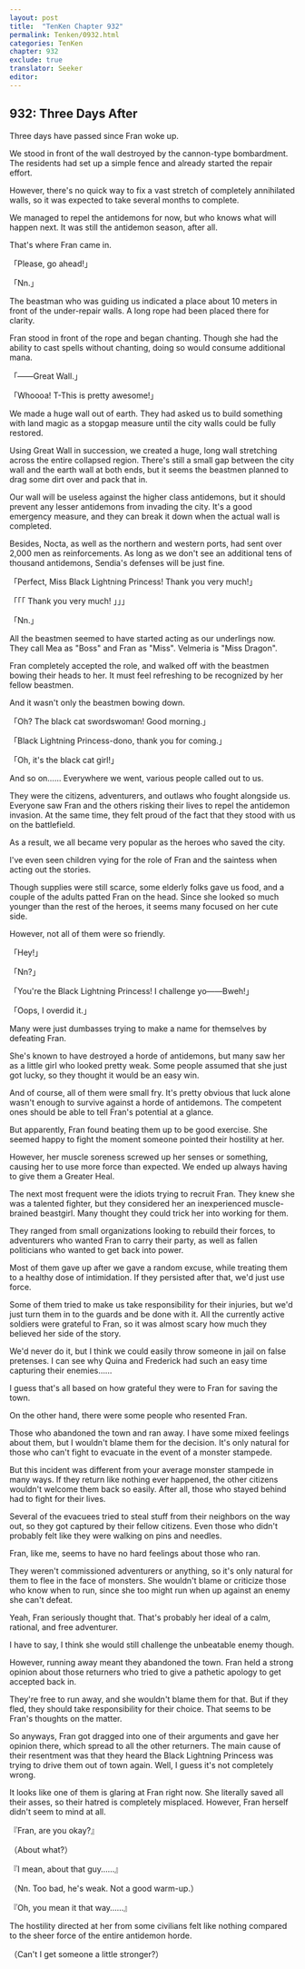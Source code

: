 ```yaml
---
layout: post
title:  "TenKen Chapter 932"
permalink: Tenken/0932.html
categories: TenKen
chapter: 932
exclude: true
translator: Seeker
editor: 
---
```

<h2>932: Three Days After</h2>

 Three days have passed since Fran woke up.

 We stood in front of the wall destroyed by the cannon-type bombardment. The residents had set up a simple fence and already started the repair effort.

 However, there's no quick way to fix a vast stretch of completely annihilated walls, so it was expected to take several months to complete.

 We managed to repel the antidemons for now, but who knows what will happen next. It was still the antidemon season, after all.

 That's where Fran came in.

「Please, go ahead!」

「Nn.」

 The beastman who was guiding us indicated a place about 10 meters in front of the under-repair walls. A long rope had been placed there for clarity.

 Fran stood in front of the rope and began chanting. Though she had the ability to cast spells without chanting, doing so would consume additional mana.

「――Great Wall.」

「Whoooa! T-This is pretty awesome!」

 We made a huge wall out of earth. They had asked us to build something with land magic as a stopgap measure until the city walls could be fully restored.

 Using Great Wall in succession, we created a huge, long wall stretching across the entire collapsed region. There's still a small gap between the city wall and the earth wall at both ends, but it seems the beastmen planned to drag some dirt over and pack that in.

 Our wall will be useless against the higher class antidemons, but it should prevent any lesser antidemons from invading the city. It's a good emergency measure, and they can break it down when the actual wall is completed.

 Besides, Nocta, as well as the northern and western ports, had sent over 2,000 men as reinforcements. As long as we don't see an additional tens of thousand antidemons, Sendia's defenses will be just fine.

「Perfect, Miss Black Lightning Princess! Thank you very much!」

「「「 Thank you very much! 」」」

「Nn.」

 All the beastmen seemed to have started acting as our underlings now. They call Mea as "Boss" and Fran as "Miss". Velmeria is "Miss Dragon".

 Fran completely accepted the role, and walked off with the beastmen bowing their heads to her. It must feel refreshing to be recognized by her fellow beastmen.

 And it wasn't only the beastmen bowing down.

「Oh? The black cat swordswoman! Good morning.」

「Black Lightning Princess-dono, thank you for coming.」

「Oh, it's the black cat girl!」

 And so on…… Everywhere we went, various people called out to us.

 They were the citizens, adventurers, and outlaws who fought alongside us. Everyone saw Fran and the others risking their lives to repel the antidemon invasion. At the same time, they felt proud of the fact that they stood with us on the battlefield.

 As a result, we all became very popular as the heroes who saved the city.

 I've even seen children vying for the role of Fran and the saintess when acting out the stories.

 Though supplies were still scarce, some elderly folks gave us food, and a couple of the adults patted Fran on the head. Since she looked so much younger than the rest of the heroes, it seems many focused on her cute side.

 However, not all of them were so friendly.

「Hey!」

「Nn?」

「You're the Black Lightning Princess! I challenge yo――Bweh!」

「Oops, I overdid it.」

 Many were just dumbasses trying to make a name for themselves by defeating Fran.

 She's known to have destroyed a horde of antidemons, but many saw her as a little girl who looked pretty weak. Some people assumed that she just got lucky, so they thought it would be an easy win.

 And of course, all of them were small fry. It's pretty obvious that luck alone wasn't enough to survive against a horde of antidemons. The competent ones should be able to tell Fran's potential at a glance.

 But apparently, Fran found beating them up to be good exercise. She seemed happy to fight the moment someone pointed their hostility at her.

 However, her muscle soreness screwed up her senses or something, causing her to use more force than expected. We ended up always having to give them a Greater Heal.

 The next most frequent were the idiots trying to recruit Fran. They knew she was a talented fighter, but they considered her an inexperienced muscle-brained beastgirl. Many thought they could trick her into working for them.

 They ranged from small organizations looking to rebuild their forces, to adventurers who wanted Fran to carry their party, as well as fallen politicians who wanted to get back into power.

 Most of them gave up after we gave a random excuse, while treating them to a healthy dose of intimidation. If they persisted after that, we'd just use force.

 Some of them tried to make us take responsibility for their injuries, but we'd just turn them in to the guards and be done with it. All the currently active soldiers were grateful to Fran, so it was almost scary how much they believed her side of the story.

 We'd never do it, but I think we could easily throw someone in jail on false pretenses. I can see why Quina and Frederick had such an easy time capturing their enemies……

 I guess that's all based on how grateful they were to Fran for saving the town.

 On the other hand, there were some people who resented Fran.

 Those who abandoned the town and ran away. I have some mixed feelings about them, but I wouldn't blame them for the decision. It's only natural for those who can't fight to evacuate in the event of a monster stampede.

 But this incident was different from your average monster stampede in many ways. If they return like nothing ever happened, the other citizens wouldn't welcome them back so easily. After all, those who stayed behind had to fight for their lives.

 Several of the evacuees tried to steal stuff from their neighbors on the way out, so they got captured by their fellow citizens. Even those who didn't probably felt like they were walking on pins and needles.

 Fran, like me, seems to have no hard feelings about those who ran.

 They weren't commissioned adventurers or anything, so it's only natural for them to flee in the face of monsters. She wouldn't blame or criticize those who know when to run, since she too might run when up against an enemy she can't defeat.

 Yeah, Fran seriously thought that. That's probably her ideal of a calm, rational, and free adventurer.

 I have to say, I think she would still challenge the unbeatable enemy though.

 However, running away meant they abandoned the town. Fran held a strong opinion about those returners who tried to give a pathetic apology to get accepted back in.

 They're free to run away, and she wouldn't blame them for that. But if they fled, they should take responsibility for their choice. That seems to be Fran's thoughts on the matter.

 So anyways, Fran got dragged into one of their arguments and gave her opinion there, which spread to all the other returners. The main cause of their resentment was that they heard the Black Lightning Princess was trying to drive them out of town again. Well, I guess it's not completely wrong.

 It looks like one of them is glaring at Fran right now. She literally saved all their asses, so their hatred is completely misplaced. However, Fran herself didn't seem to mind at all.

『Fran, are you okay?』

（About what?）

『I mean, about that guy……』

（Nn. Too bad, he's weak. Not a good warm-up.）

『Oh, you mean it that way……』

 The hostility directed at her from some civilians felt like nothing compared to the sheer force of the entire antidemon horde.

（Can't I get someone a little stronger?）



